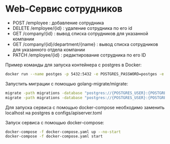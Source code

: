 # Web-Сервис сотрудников

* POST   /employee :  добавление сотрудника
* DELETE /employee/{id} :  удаление сотрудника по его id
* GET    /company/{id}     :  вывод списĸа сотрудников для указанной компании
* GET    /company/{id}/department/{name} :  вывод списĸа сотрудников для указанного отдела компании
* PATCH  /employee/{id} :  редаĸтирование сотрудника по его ID

Пример команды для запуска контейнера с postgres в Docker:
```bash
docker run --name postges -p 5432:5432 -e POSTGRES_PASSWORD=postges -e POSTGRES_USER=postges -d postgres:14
```
Запустить миграции с помощью golang-migrate/migrate:
```bash
migrate -path migrations -database "postgres://{POSTGRES_USER}:{POSTGRES_PASSWORD}@localhost/postgres?sslmode=disable" up
migrate -path migrations -database "postgres://{POSTGRES_USER}:{POSTGRES_PASSWORD}@localhost/postgres?sslmode=disable" down
```

Для запуска сервиса с помощью docker-compose необходимо заменить localhost на postgres в configs/apiserver.toml

Запуск сервиса с помощью docker-compose:
```bash
docker-compose -f docker-compose.yaml up --no-start
docker-compose -f docker-compose.yaml start
```
